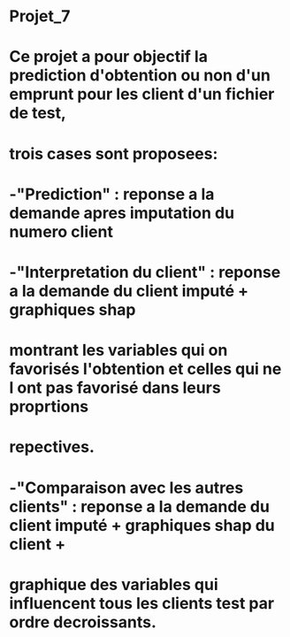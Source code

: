 # Projet_7
# Ce projet a pour objectif la prediction d'obtention ou non d'un emprunt pour les client d'un fichier de test,
# trois cases sont proposees:
# -"Prediction" : reponse a la demande apres imputation du numero client
# -"Interpretation du client" : reponse a la demande du client imputé + graphiques shap
# montrant les variables qui on favorisés l'obtention et celles qui ne l ont pas favorisé dans leurs proprtions
# repectives.
# -"Comparaison avec les autres clients" : reponse a la demande du client imputé + graphiques shap du client +
# graphique des variables qui influencent tous les clients test par ordre decroissants.
#

